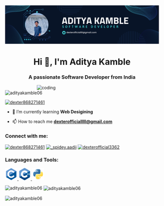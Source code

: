 ![logo](https://github.com/AdityaKamble06/AdityaKamble06/blob/main/Github%20Banner.png)
<h1 align="center">Hi 👋, I'm Aditya Kamble</h1>
<h3 align="center">A passionate Software Developer from India</h3>
<img align="right" alt="coding" width="400" src="https://camo.githubusercontent.com/19db51af5f90f1b152bc0b9078f5fe97053955be5074f03f17019c70345bdcdb/68747470733a2f2f6d69726f2e6d656469756d2e636f6d2f6d61782f313336302f302a37513379765349765f7430696f4a2d5a2e676966 ">

<p align="left"> <img src="https://komarev.com/ghpvc/?username=adityakamble06&label=Profile%20views&color=0e75b6&style=flat" alt="adityakamble06" /> </p>

<p align="left"> <a href="https://twitter.com/dexter868271461" target="blank"><img src="https://img.shields.io/twitter/follow/dexter868271461?logo=twitter&style=for-the-badge" alt="dexter868271461" /></a> </p>

- 🌱 I’m currently learning **Web Desigining**

- 📫 How to reach me **dexterofficialllll@gmail.com**

<h3 align="left">Connect with me:</h3>
<p align="left">
<a href="https://twitter.com/dexter868271461" target="blank"><img align="center" src="https://raw.githubusercontent.com/rahuldkjain/github-profile-readme-generator/master/src/images/icons/Social/twitter.svg" alt="dexter868271461" height="30" width="40" /></a>
<a href="https://instagram.com/_datboii.aadii" target="blank"><img align="center" src="https://raw.githubusercontent.com/rahuldkjain/github-profile-readme-generator/master/src/images/icons/Social/instagram.svg" alt="_spidey.aadii" height="30" width="40" /></a>
<a href="https://discord.gg/dexterofficial3362" target="blank"><img align="center" src="https://raw.githubusercontent.com/rahuldkjain/github-profile-readme-generator/master/src/images/icons/Social/discord.svg" alt="dexterofficial3362" height="30" width="40" /></a>
</p>

<h3 align="left">Languages and Tools:</h3>
<p align="left"> <a href="https://www.cprogramming.com/" target="_blank" rel="noreferrer"> <img src="https://raw.githubusercontent.com/devicons/devicon/master/icons/c/c-original.svg" alt="c" width="40" height="40"/> </a> <a href="https://www.w3schools.com/cpp/" target="_blank" rel="noreferrer"> <img src="https://raw.githubusercontent.com/devicons/devicon/master/icons/cplusplus/cplusplus-original.svg" alt="cplusplus" width="40" height="40"/> </a> <a href="https://www.python.org" target="_blank" rel="noreferrer"> <img src="https://raw.githubusercontent.com/devicons/devicon/master/icons/python/python-original.svg" alt="python" width="40" height="40"/> </a> </p>

<p><img align="left" src="https://github-readme-stats.vercel.app/api/top-langs?username=adityakamble06&show_icons=true&locale=en&layout=compact" alt="adityakamble06" /></p>

<p>&nbsp;<img align="center" src="https://github-readme-stats.vercel.app/api?username=adityakamble06&show_icons=true&locale=en" alt="adityakamble06" /></p>

<p><img align="center" src="https://github-readme-streak-stats.herokuapp.com/?user=adityakamble06&" alt="adityakamble06" /></p>
